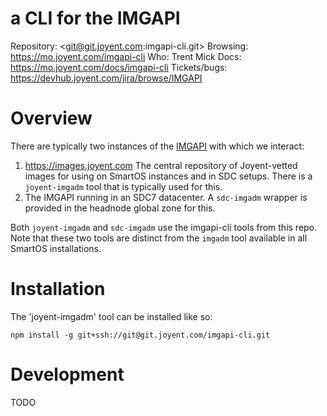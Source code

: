 # a CLI for the IMGAPI

Repository: <git@git.joyent.com:imgapi-cli.git>
Browsing: <https://mo.joyent.com/imgapi-cli>
Who: Trent Mick
Docs: <https://mo.joyent.com/docs/imgapi-cli>
Tickets/bugs: <https://devhub.joyent.com/jira/browse/IMGAPI>


# Overview

There are typically two instances of the
[IMGAPI](https://mo.joyent.com/docs/imgapi/master/) with which we interact:

1. <https://images.joyent.com> The central repository of Joyent-vetted images
   for using on SmartOS instances and in SDC setups. There is a `joyent-imgadm`
   tool that is typically used for this.
2. The IMGAPI running in an SDC7 datacenter. A `sdc-imgadm` wrapper is provided
   in the headnode global zone for this.

Both `joyent-imgadm` and `sdc-imgadm` use the imgapi-cli tools from this repo.
Note that these two tools are distinct from the `imgadm` tool available in all
SmartOS installations.


# Installation

The 'joyent-imgadm' tool can be installed like so:

    npm install -g git+ssh://git@git.joyent.com/imgapi-cli.git


# Development

TODO
